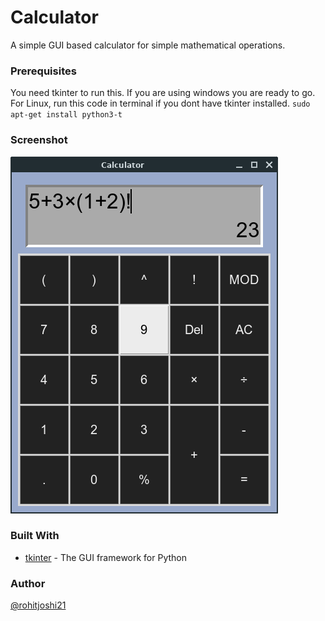 # Calculator

A simple GUI based calculator for simple mathematical operations.

### Prerequisites

You need tkinter to run this.
If you are using windows you are ready to go.
For Linux, run this code in terminal if you dont have tkinter installed.
`sudo apt-get install python3-t`

### Screenshot

![Calc](Screenshots/Screenshot1.png)

### Built With

- [tkinter](https://github.com/topics/tkinter) - The GUI framework for Python

### Author

[@rohitjoshi21](https://github.com/rohitjoshi21)
